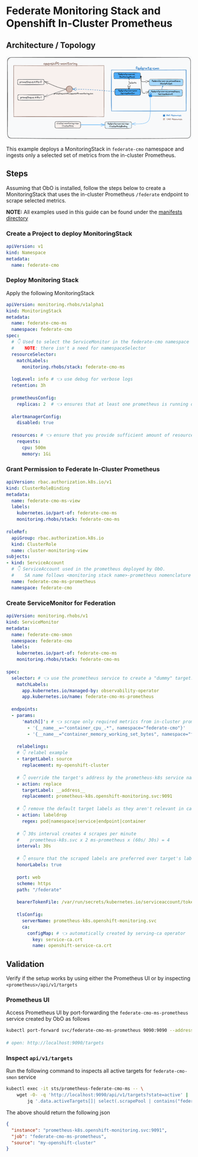 # Federate Monitoring Stack and Openshift In-Cluster Prometheus

## Architecture / Topology

![Architecture](federation/assets/cmo-obo-federation.png)

This example deploys a MonitoringStack in `federate-cmo` namespace and ingests
only a selected set of metrics from the in-cluster Prometheus.

## Steps

Assuming that ObO is installed, follow the steps below to create a
MonitoringStack that uses the in-cluster Prometheus `/federate` endpoint to
scrape selected metrics.

**NOTE:** All examples used in this guide can be found under the [manifests
directory](federation/manifests)

### Create a Project to deploy MonitoringStack


```yaml
apiVersion: v1
kind: Namespace
metadata:
  name: federate-cmo
```


### Deploy Monitoring Stack


Apply the following MonitoringStack

```yaml
apiVersion: monitoring.rhobs/v1alpha1
kind: MonitoringStack
metadata:
  name: federate-cmo-ms
  namespace: federate-cmo
spec:
  # 👇 Used to select the ServiceMonitor in the federate-cmo namespace
  #    NOTE: there isn't a need for namespaceSelector
  resourceSelector:
    matchLabels:
      monitoring.rhobs/stack: federate-cmo-ms

  logLevel: info # 👈 use debug for verbose logs
  retention: 3h

  prometheusConfig:
    replicas: 2  # 👈 ensures that at least one prometheus is running during upgrade

  alertmanagerConfig:
    disabled: true

  resources: # 👈 ensure that you provide sufficient amount of resources
    requests:
      cpu: 500m
      memory: 1Gi
```


### Grant Permission to Federate In-Cluster Prometheus

```yaml
apiVersion: rbac.authorization.k8s.io/v1
kind: ClusterRoleBinding
metadata:
  name: federate-cmo-ms-view
  labels:
    kubernetes.io/part-of: federate-cmo-ms
    monitoring.rhobs/stack: federate-cmo-ms

roleRef:
  apiGroup: rbac.authorization.k8s.io
  kind: ClusterRole
  name: cluster-monitoring-view
subjects:
- kind: ServiceAccount
  # 👇 ServiceAccount used in the prometheus deployed by ObO.
  #    SA name follows <monitoring stack name>-prometheus nomenclature
  name: federate-cmo-ms-prometheus
  namespace: federate-cmo
```

### Create ServiceMonitor for Federation

```yaml
apiVersion: monitoring.rhobs/v1
kind: ServiceMonitor
metadata:
  name: federate-cmo-smon
  namespace: federate-cmo
  labels:
    kubernetes.io/part-of: federate-cmo-ms
    monitoring.rhobs/stack: federate-cmo-ms

spec:
  selector: # 👈 use the prometheus service to create a "dummy" target.
    matchLabels:
      app.kubernetes.io/managed-by: observability-operator
      app.kubernetes.io/name: federate-cmo-ms-prometheus

  endpoints:
  - params:
      'match[]': # 👈 scrape only required metrics from in-cluster prometheus
        - '{__name__=~"container_cpu_.*", namespace="federate-cmo"}'
        - '{__name__="container_memory_working_set_bytes", namespace="federate-cmo"}'

    relabelings:
    # 👇 relabel example
    - targetLabel: source
      replacement: my-openshift-cluster

    # 👇 override the target's address by the prometheus-k8s service name.
    - action: replace
      targetLabel: __address__
      replacement: prometheus-k8s.openshift-monitoring.svc:9091

    # 👇 remove the default target labels as they aren't relevant in case of federation.
    - action: labeldrop
      regex: pod|namespace|service|endpoint|container

    # 👇 30s interval creates 4 scrapes per minute
    #    prometheus-k8s.svc x 2 ms-prometheus x (60s/ 30s) = 4
    interval: 30s

    # 👇 ensure that the scraped labels are preferred over target's labels.
    honorLabels: true

    port: web
    scheme: https
    path: "/federate"

    bearerTokenFile: /var/run/secrets/kubernetes.io/serviceaccount/token

    tlsConfig:
      serverName: prometheus-k8s.openshift-monitoring.svc
      ca:
        configMap: # 👈 automatically created by serving-ca operator
          key: service-ca.crt
          name: openshift-service-ca.crt
```

## Validation

Verify if the setup works by using either the  Prometheus UI or by inspecting
`<prometheus>/api/v1/targets`

### Prometheus UI

Access Prometheus UI by port-forwarding the `federate-cmo-ms-prometheus`
service created by ObO as follows

```sh
kubectl port-forward svc/federate-cmo-ms-prometheus 9090:9090 --address 0.0.0.0 -n federate-cmo

# open: http://localhost:9090/targets
```

### Inspect `api/v1/targets`

Run the following command to inspects all active targets for `federate-cmo-smon`
service

```sh
kubectl exec -it sts/prometheus-federate-cmo-ms -- \
    wget -O- -q 'http://localhost:9090/api/v1/targets?state=active' |
		jq '.data.activeTargets[]| select(.scrapePool | contains("federate-cmo-smon"))| .labels'
```

The above should return the following json

```json
{
  "instance": "prometheus-k8s.openshift-monitoring.svc:9091",
  "job": "federate-cmo-ms-prometheus",
  "source": "my-openshift-cluster"
}
